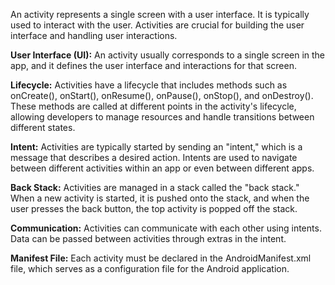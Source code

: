 An activity represents a single screen with a user interface. It is typically used to interact with the user. Activities are crucial for building the user interface and handling user interactions.

**User Interface (UI):** An activity usually corresponds to a single screen in the app, and it defines the user interface and interactions for that screen.

**Lifecycle:** Activities have a lifecycle that includes methods such as onCreate(), onStart(), onResume(), onPause(), onStop(), and onDestroy(). These methods are called at different points in the activity's lifecycle, allowing developers to manage resources and handle transitions between different states.

**Intent:** Activities are typically started by sending an "intent," which is a message that describes a desired action. Intents are used to navigate between different activities within an app or even between different apps.

**Back Stack:** Activities are managed in a stack called the "back stack." When a new activity is started, it is pushed onto the stack, and when the user presses the back button, the top activity is popped off the stack.

**Communication:** Activities can communicate with each other using intents. Data can be passed between activities through extras in the intent.

**Manifest File:** Each activity must be declared in the AndroidManifest.xml file, which serves as a configuration file for the Android application.